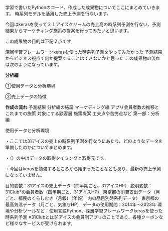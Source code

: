 学習で書いたPythonのコード、作成した成果物についてここにまとめていきます。
時系列モデルを活用した売上予測を行ないます。

今回はkerasを使って３１アイスクリームの売上高の時系列予測を行ない、予測結果からマーケティング施策の提案を行ってみたいと思います。

この成果物の目的は下記２点です

深層学習フレームワークkerasを使った時系列予測をやってみたかった
予測結果からビジネス視点で何か提案することはできないかと思った
この成果物の流れは次のようになっています。

**分析編**

①使用データと分析環境

②売上データの特徴

**作成の流れ**
予測結果
分析編の結論
マーケディング編
アプリ会員者数の推移とこれまでの施策
対象にする顧客層
施策提案
工夫点や苦労点など
第一部：分析編

使用データと分析環境

・ここでは31アイスの売上の時系列予測を行なうにあたり、どのようなデータを準備したのかについてまとめます。

・（）の中はデータの取得タイミングと取得元です。

・今回はkerasを勉強するところから始まったことなどもあり、最新の売上予測になっていません。

目的変数：31アイスの売上データ（四半期ごと、31アイスHP）
説明変数：
31Club*の会員者数（四半期ごと、31アイスHP）
東京都の消費支出データ（月ごと、都民のくらしむき（月報）（年報） 内の品目別時系列データ）
東京都の最高気温データ（月ごと、気象庁HP）
データの使用期間：2014年～2023年
環境や分析ツールなど：使用言語Python、深層学習フレームワークkerasを使った時系列予測
※31Clubとは31アイスの会員制アプリのことであり、各種クーポンなど様々なサービスが受けられます。
